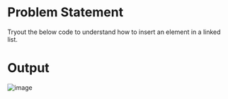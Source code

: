 # Problem Statement

Tryout the below code to understand how to insert an element in a linked list.

# Output

![image](https://user-images.githubusercontent.com/97858274/196051159-098e25a1-8d2b-4b29-ad32-36c9f5de099f.png)

